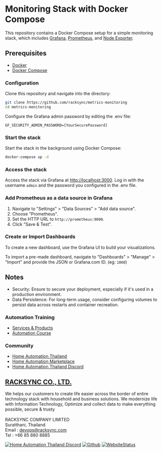 # Monitoring Stack with Docker Compose

This repository contains a Docker Compose setup for a simple monitoring stack, which includes [Grafana](https://grafana.com/), [Prometheus](https://prometheus.io/), and [Node Exporter](https://github.com/prometheus/node_exporter).

## Prerequisites

- [Docker](https://docs.docker.com/get-docker/)
- [Docker Compose](https://docs.docker.com/compose/install/)

### Configuration

Clone this repository and navigate into the directory:

```sh
git clone https://github.com/racksync/metrics-monitoring
cd metrics-monitoring

```

Configure the Grafana admin password by editing the .env file:

```GF_SECURITY_ADMIN_PASSWORD=[YourSecurePassword]```

### Start the stack

Start the stack in the background using Docker Compose:

```sh
docker-compose up -d
```

### Access the stack

Access the stack via Grafana at [http://localhost:3000](http://localhost:3000). Log in with the username `admin` and the password you configured in the .env file.


### Add Prometheus as a data source in Grafana

1. Navigate to "Settings" > "Data Sources" > "Add data source".
2. Choose "Prometheus".
3. Set the HTTP URL to `http://prometheus:9090`.
4. Click "Save & Test".


### Create or Import Dashboards

To create a new dashboard, use the Grafana UI to build your visualizations.

To import a pre-made dashboard, navigate to "Dashboards" > "Manage" > "Import" and provide the JSON or Grafana.com ID. (eg: ```1860```)

## Notes

- Security: Ensure to secure your deployment, especially if it's used in a production environment.
- Data Persistence: For long-term usage, consider configuring volumes to persist data across restarts and container recreation.

### Automation Training

- [Services & Products](http://racksync.com)
- [Automation Course](https://facebook.com/racksync)

### Community

- [Home Automation Thailand](https://www.facebook.com/groups/hathailand)
- [Home Automation Marketplace](https://www.facebook.com/groups/hatmarketplace)
- [Home Automation Thailand Discord](https://discord.gg/Wc5CwnWkp4)

## [RACKSYNC CO., LTD.](https://racksync.com)

We helps our customers to create life easier across the border of entire technology stack with household and business solutions. We modernize life with Information Technology, Optimize and collect data to make everything possible, secure & trusty
\
\
RACKSYNC COMPANY LIMITED \
Suratthani, Thailand \
Email : devops@racksync.com \
Tel : +66 85 880 8885

[![Home Automation Thailand Discord](https://img.shields.io/discord/986181205504438345?style=for-the-badge)](https://discord.gg/Wc5CwnWkp4) [![Github](https://img.shields.io/github/followers/racksync?style=for-the-badge)](https://github.com/racksync)
[![WebsiteStatus](https://img.shields.io/website?down_color=grey&down_message=Offline&style=for-the-badge&up_color=green&up_message=Online&url=https%3A%2F%2Fracksync.com)](https://racksync.com)

